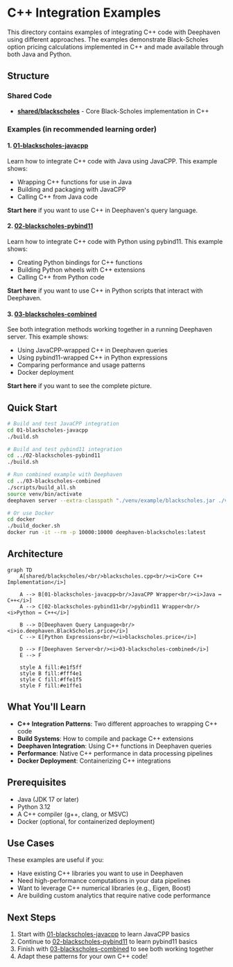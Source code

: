# C++ Integration Examples

This directory contains examples of integrating C++ code with Deephaven using different approaches. The examples demonstrate Black-Scholes option pricing calculations implemented in C++ and made available through both Java and Python.

## Structure

### Shared Code
- **[shared/blackscholes](./shared/blackscholes/)** - Core Black-Scholes implementation in C++

### Examples (in recommended learning order)

#### 1. [01-blackscholes-javacpp](./01-blackscholes-javacpp/)
Learn how to integrate C++ code with Java using JavaCPP. This example shows:
- Wrapping C++ functions for use in Java
- Building and packaging with JavaCPP
- Calling C++ from Java code

**Start here** if you want to use C++ in Deephaven's query language.

#### 2. [02-blackscholes-pybind11](./02-blackscholes-pybind11/)
Learn how to integrate C++ code with Python using pybind11. This example shows:
- Creating Python bindings for C++ functions
- Building Python wheels with C++ extensions
- Calling C++ from Python code

**Start here** if you want to use C++ in Python scripts that interact with Deephaven.

#### 3. [03-blackscholes-combined](./03-blackscholes-combined/)
See both integration methods working together in a running Deephaven server. This example shows:
- Using JavaCPP-wrapped C++ in Deephaven queries
- Using pybind11-wrapped C++ in Python expressions
- Comparing performance and usage patterns
- Docker deployment

**Start here** if you want to see the complete picture.

## Quick Start

```bash
# Build and test JavaCPP integration
cd 01-blackscholes-javacpp
./build.sh

# Build and test pybind11 integration
cd ../02-blackscholes-pybind11
./build.sh

# Run combined example with Deephaven
cd ../03-blackscholes-combined
./scripts/build_all.sh
source venv/bin/activate
deephaven server --extra-classpath "./venv/example/blackscholes.jar ./venv/example/javacpp.jar" --jvm-args "-Djava.library.path=./venv/example -DAuthHandlers=io.deephaven.auth.AnonymousAuthenticationHandler"

# Or use Docker
cd docker
./build_docker.sh
docker run -it --rm -p 10000:10000 deephaven-blackscholes:latest
```

## Architecture

```mermaid
graph TD
    A[shared/blackscholes/<br/>blackscholes.cpp<br/><i>Core C++ Implementation</i>]
    
    A --> B[01-blackscholes-javacpp<br/>JavaCPP Wrapper<br/><i>Java ↔ C++</i>]
    A --> C[02-blackscholes-pybind11<br/>pybind11 Wrapper<br/><i>Python ↔ C++</i>]
    
    B --> D[Deephaven Query Language<br/><i>io.deephaven.BlackScholes.price</i>]
    C --> E[Python Expressions<br/><i>blackscholes.price</i>]
    
    D --> F[Deephaven Server<br/><i>03-blackscholes-combined</i>]
    E --> F
    
    style A fill:#e1f5ff
    style B fill:#fff4e1
    style C fill:#ffe1f5
    style F fill:#e1ffe1
```

## What You'll Learn

- **C++ Integration Patterns**: Two different approaches to wrapping C++ code
- **Build Systems**: How to compile and package C++ extensions
- **Deephaven Integration**: Using C++ functions in Deephaven queries
- **Performance**: Native C++ performance in data processing pipelines
- **Docker Deployment**: Containerizing C++ integrations

## Prerequisites

- Java (JDK 17 or later)
- Python 3.12
- A C++ compiler (g++, clang, or MSVC)
- Docker (optional, for containerized deployment)

## Use Cases

These examples are useful if you:
- Have existing C++ libraries you want to use in Deephaven
- Need high-performance computations in your data pipelines
- Want to leverage C++ numerical libraries (e.g., Eigen, Boost)
- Are building custom analytics that require native code performance

## Next Steps

1. Start with [01-blackscholes-javacpp](./01-blackscholes-javacpp/) to learn JavaCPP basics
2. Continue to [02-blackscholes-pybind11](./02-blackscholes-pybind11/) to learn pybind11 basics
3. Finish with [03-blackscholes-combined](./03-blackscholes-combined/) to see both working together
4. Adapt these patterns for your own C++ code!
